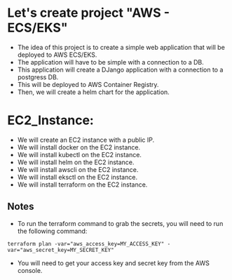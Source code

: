 # Let's create project "AWS - ECS/EKS"
- The idea of this project is to create a simple web application that will be deployed to AWS ECS/EKS.
- The application will have to be simple with a connection to a DB.
- This application will create a DJango application with a connection to a postgress DB.
- This will be deployed to AWS Container Registry.
- Then, we will create a helm chart for the application.

# EC2_Instance:
- We will create an EC2 instance with a public IP.
- We will install docker on the EC2 instance.
- We will install kubectl on the EC2 instance.
- We will install helm on the EC2 instance.
- We will install awscli on the EC2 instance.
- We will install eksctl on the EC2 instance.
- We will install terraform on the EC2 instance.

## Notes
- To run the terraform command to grab the secrets, you will need to run the following command:
```
terraform plan -var="aws_access_key=MY_ACCESS_KEY" -var="aws_secret_key=MY_SECRET_KEY"
```

- You will need to get your access key and secret key from the AWS console.
